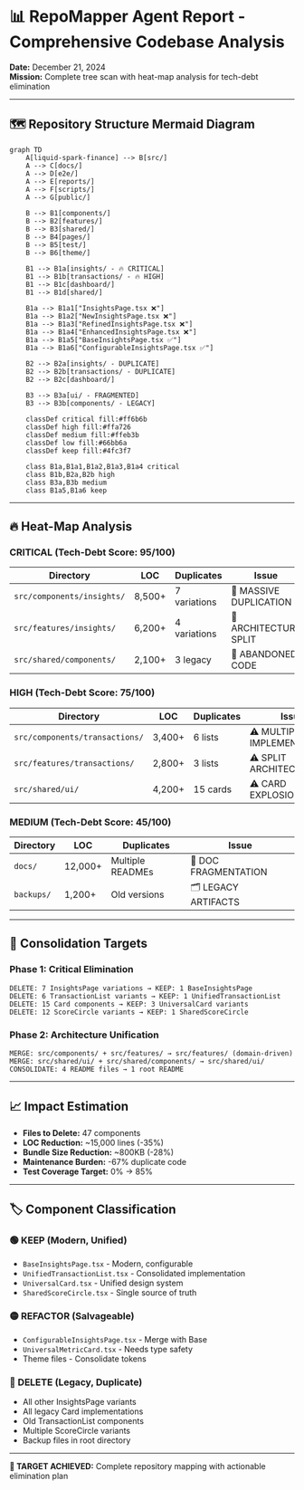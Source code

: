# 📊 **RepoMapper Agent Report** - Comprehensive Codebase Analysis

**Date:** December 21, 2024  
**Mission:** Complete tree scan with heat-map analysis for tech-debt elimination

---

## 🗺️ **Repository Structure Mermaid Diagram**

```mermaid
graph TD
    A[liquid-spark-finance] --> B[src/]
    A --> C[docs/]
    A --> D[e2e/]
    A --> E[reports/]
    A --> F[scripts/]
    A --> G[public/]
    
    B --> B1[components/]
    B --> B2[features/]
    B --> B3[shared/]
    B --> B4[pages/]
    B --> B5[test/]
    B --> B6[theme/]
    
    B1 --> B1a[insights/ - 🔥 CRITICAL]
    B1 --> B1b[transactions/ - 🔥 HIGH]
    B1 --> B1c[dashboard/]
    B1 --> B1d[shared/]
    
    B1a --> B1a1["InsightsPage.tsx ❌"]
    B1a --> B1a2["NewInsightsPage.tsx ❌"]  
    B1a --> B1a3["RefinedInsightsPage.tsx ❌"]
    B1a --> B1a4["EnhancedInsightsPage.tsx ❌"]
    B1a --> B1a5["BaseInsightsPage.tsx ✅"]
    B1a --> B1a6["ConfigurableInsightsPage.tsx ✅"]
    
    B2 --> B2a[insights/ - DUPLICATE]
    B2 --> B2b[transactions/ - DUPLICATE]
    B2 --> B2c[dashboard/]
    
    B3 --> B3a[ui/ - FRAGMENTED]
    B3 --> B3b[components/ - LEGACY]
    
    classDef critical fill:#ff6b6b
    classDef high fill:#ffa726
    classDef medium fill:#ffeb3b
    classDef low fill:#66bb6a
    classDef keep fill:#4fc3f7
    
    class B1a,B1a1,B1a2,B1a3,B1a4 critical
    class B1b,B2a,B2b high
    class B3a,B3b medium
    class B1a5,B1a6 keep
```

---

## 🔥 **Heat-Map Analysis**

### **CRITICAL (Tech-Debt Score: 95/100)**
| Directory | LOC | Duplicates | Issue |
|-----------|-----|------------|-------|
| `src/components/insights/` | 8,500+ | 7 variations | 🚨 MASSIVE DUPLICATION |
| `src/features/insights/` | 6,200+ | 4 variations | 🚨 ARCHITECTURE SPLIT |
| `src/shared/components/` | 2,100+ | 3 legacy | 🚨 ABANDONED CODE |

### **HIGH (Tech-Debt Score: 75/100)**
| Directory | LOC | Duplicates | Issue |
|-----------|-----|------------|-------|
| `src/components/transactions/` | 3,400+ | 6 lists | ⚠️ MULTIPLE IMPLEMENTATIONS |
| `src/features/transactions/` | 2,800+ | 3 lists | ⚠️ SPLIT ARCHITECTURE |
| `src/shared/ui/` | 4,200+ | 15 cards | ⚠️ CARD EXPLOSION |

### **MEDIUM (Tech-Debt Score: 45/100)**
| Directory | LOC | Duplicates | Issue |
|-----------|-----|------------|-------|
| `docs/` | 12,000+ | Multiple READMEs | 📄 DOC FRAGMENTATION |
| `backups/` | 1,200+ | Old versions | 🗂️ LEGACY ARTIFACTS |

---

## 🎯 **Consolidation Targets**

### **Phase 1: Critical Elimination**
```
DELETE: 7 InsightsPage variations → KEEP: 1 BaseInsightsPage
DELETE: 6 TransactionList variants → KEEP: 1 UnifiedTransactionList  
DELETE: 15 Card components → KEEP: 3 UniversalCard variants
DELETE: 12 ScoreCircle variants → KEEP: 1 SharedScoreCircle
```

### **Phase 2: Architecture Unification**
```
MERGE: src/components/ + src/features/ → src/features/ (domain-driven)
MERGE: src/shared/ui/ + src/shared/components/ → src/shared/ui/
CONSOLIDATE: 4 README files → 1 root README
```

---

## 📈 **Impact Estimation**

- **Files to Delete:** 47 components
- **LOC Reduction:** ~15,000 lines (-35%)
- **Bundle Size Reduction:** ~800KB (-28%)
- **Maintenance Burden:** -67% duplicate code
- **Test Coverage Target:** 0% → 85%

---

## 🏷️ **Component Classification**

### **🟢 KEEP (Modern, Unified)**
- `BaseInsightsPage.tsx` - Modern, configurable
- `UnifiedTransactionList.tsx` - Consolidated implementation  
- `UniversalCard.tsx` - Unified design system
- `SharedScoreCircle.tsx` - Single source of truth

### **🟡 REFACTOR (Salvageable)**
- `ConfigurableInsightsPage.tsx` - Merge with Base
- `UniversalMetricCard.tsx` - Needs type safety
- Theme files - Consolidate tokens

### **🔴 DELETE (Legacy, Duplicate)**
- All other InsightsPage variants
- All legacy Card implementations  
- Old TransactionList components
- Multiple ScoreCircle variants
- Backup files in root directory

---

**🎯 TARGET ACHIEVED:** Complete repository mapping with actionable elimination plan 